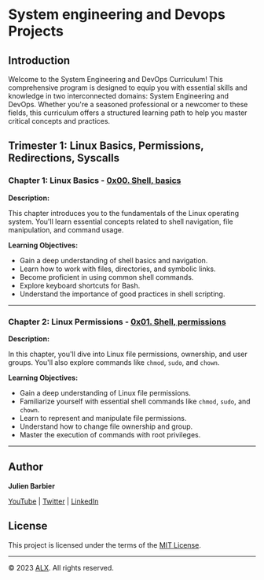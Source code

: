 # System engineering and Devops Projects

## Introduction

Welcome to the System Engineering and DevOps Curriculum! This comprehensive program is designed to equip you with essential skills and knowledge in two interconnected domains: System Engineering and DevOps. Whether you're a seasoned professional or a newcomer to these fields, this curriculum offers a structured learning path to help you master critical concepts and practices.

## Trimester 1: Linux Basics, Permissions, Redirections, Syscalls

### Chapter 1: Linux Basics - [0x00. Shell, basics](0x00-shell_basics)

**Description:** 

This chapter introduces you to the fundamentals of the Linux operating system. You'll learn essential concepts related to shell navigation, file manipulation, and command usage.

**Learning Objectives:**

- Gain a deep understanding of shell basics and navigation.
- Learn how to work with files, directories, and symbolic links.
- Become proficient in using common shell commands.
- Explore keyboard shortcuts for Bash.
- Understand the importance of good practices in shell scripting.

---

### Chapter 2: Linux Permissions - [0x01. Shell, permissions](0x01-shell_permissions)

**Description:** 

In this chapter, you'll dive into Linux file permissions, ownership, and user groups. You'll also explore commands like `chmod`, `sudo`, and `chown`.

**Learning Objectives:**

- Gain a deep understanding of Linux file permissions.
- Familiarize yourself with essential shell commands like `chmod`, `sudo`, and `chown`.
- Learn to represent and manipulate file permissions.
- Understand how to change file ownership and group.
- Master the execution of commands with root privileges.

---

## Author

**Julien Barbier**

[YouTube](https://www.youtube.com/@0xJulien) | [Twitter](https://twitter.com/julienbarbier42) | [LinkedIn](https://www.linkedin.com/in/julienbarbier/)

## License

This project is licensed under the terms of the [MIT License](LICENSE).

---

© 2023 [ALX](https://www.alxafrica.com/). All rights reserved.
